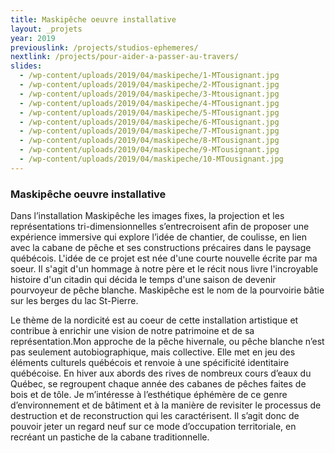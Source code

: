 ```yaml
---
title: Maskipêche oeuvre installative
layout: _projets
year: 2019
previouslink: /projects/studios-ephemeres/
nextlink: /projects/pour-aider-a-passer-au-travers/
slides:
  - /wp-content/uploads/2019/04/maskipeche/1-MTousignant.jpg  
  - /wp-content/uploads/2019/04/maskipeche/2-MTousignant.jpg  
  - /wp-content/uploads/2019/04/maskipeche/3-Mtousignant.jpg  
  - /wp-content/uploads/2019/04/maskipeche/4-MTousignant.jpg  
  - /wp-content/uploads/2019/04/maskipeche/5-MTousignant.jpg  
  - /wp-content/uploads/2019/04/maskipeche/6-MTousignant.jpg  
  - /wp-content/uploads/2019/04/maskipeche/7-MTousignant.jpg  
  - /wp-content/uploads/2019/04/maskipeche/8-MTousignant.jpg  
  - /wp-content/uploads/2019/04/maskipeche/9-MTousignant.jpg  
  - /wp-content/uploads/2019/04/maskipeche/10-MTousignant.jpg
---
```

<div class="one_half">
  <h3>Maskipêche oeuvre installative</h3>
  <p>Dans l’installation Maskipêche les images fixes, la projection et les représentations tri-dimensionnelles s’entrecroisent afin de proposer une expérience immersive qui explore l’idée de chantier, de coulisse, en lien avec la cabane de pêche et ses constructions précaires dans le paysage québécois. L'idée de ce projet est née d'une courte nouvelle écrite par ma soeur. Il s'agit d'un hommage à notre père et le récit nous livre l'incroyable histoire d'un citadin qui décida le temps d'une saison de devenir pourvoyeur de pêche blanche. Maskipêche est le nom de la pourvoirie bâtie sur les berges du lac St-Pierre.</p>
 <p>Le thème de la nordicité est au coeur de cette installation artistique et contribue à enrichir une vision de notre patrimoine et de sa représentation.Mon approche de la pêche hivernale, ou pêche blanche n’est pas seulement autobiographique, mais collective. Elle met en jeu des éléments culturels québécois et renvoie à une spécificité identitaire québécoise. En hiver aux abords des rives de nombreux cours d’eaux du Québec, se regroupent chaque année des cabanes de pêches faites de bois et de tôle.  Je m’intéresse à l’esthétique éphémère de ce genre d’environnement et de bâtiment et à la manière de revisiter le processus de destruction et de reconstruction qui les caractérisent. Il s’agit donc de pouvoir jeter un regard neuf sur ce mode d’occupation territoriale, en recréant un pastiche de la cabane traditionnelle.</p>
</div>
